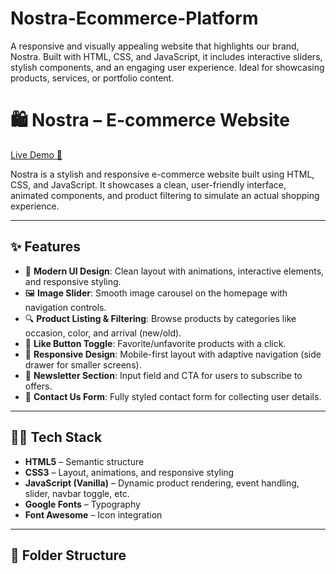 # Nostra-Ecommerce-Platform
A responsive and visually appealing website that highlights our brand, Nostra. Built with HTML, CSS, and JavaScript, it includes interactive sliders, stylish components, and an engaging user experience. Ideal for showcasing products, services, or portfolio content.

# 🛍️ Nostra – E-commerce Website

[Live Demo 🚀](https://varnika1221.github.io/Nostra-Ecommerce-Platform/index.html)

Nostra is a stylish and responsive e-commerce website built using HTML, CSS, and JavaScript. It showcases a clean, user-friendly interface, animated components, and product filtering to simulate an actual shopping experience.

---

## ✨ Features

- 🎨 **Modern UI Design**: Clean layout with animations, interactive elements, and responsive styling.
- 🖼️ **Image Slider**: Smooth image carousel on the homepage with navigation controls.
- 🔍 **Product Listing & Filtering**: Browse products by categories like occasion, color, and arrival (new/old).
- 💖 **Like Button Toggle**: Favorite/unfavorite products with a click.
- 📱 **Responsive Design**: Mobile-first layout with adaptive navigation (side drawer for smaller screens).
- 📨 **Newsletter Section**: Input field and CTA for users to subscribe to offers.
- 🧾 **Contact Us Form**: Fully styled contact form for collecting user details.

---

## 🧑‍💻 Tech Stack

- **HTML5** – Semantic structure
- **CSS3** – Layout, animations, and responsive styling
- **JavaScript (Vanilla)** – Dynamic product rendering, event handling, slider, navbar toggle, etc.
- **Google Fonts** – Typography
- **Font Awesome** – Icon integration

---

## 📂 Folder Structure

